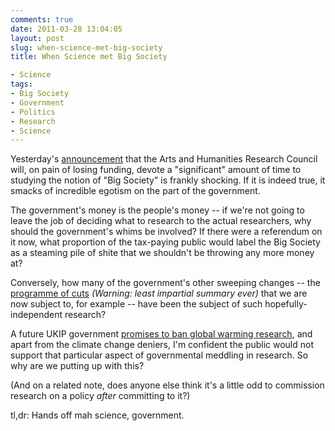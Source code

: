 ```yaml
---
comments: true
date: 2011-03-28 13:04:05
layout: post
slug: when-science-met-big-society
title: When Science met Big Society

- Science
tags:
- Big Society
- Government
- Politics
- Research
- Science
---
```


Yesterday's [announcement](http://www.guardian.co.uk/education/2011/mar/27/academic-study-big-society) that the Arts and Humanities Research Council will, on pain of losing funding, devote a "significant" amount of time to studying the notion of "Big Society" is frankly shocking. If it is indeed true, it smacks of incredible egotism on the part of the government.

The government's money is the people's money -- if we're not going to leave the job of deciding what to research to the actual researchers, why should the government's whims be involved? If there were a referendum on it now, what proportion of the tax-paying public would label the Big Society as a steaming pile of shite that we shouldn't be throwing any more money at?

Conversely, how many of the government's other sweeping changes -- the [programme of cuts](http://ukuncut.org.uk/about/cuts) _(Warning: least impartial summary ever)_ that we are now subject to, for example -- have been the subject of such hopefully-independent research?

A future UKIP government [promises to ban global warming research](http://www.guardian.co.uk/science/2010/apr/27/ukip-science-policy-general-election), and apart from the climate change deniers, I'm confident the public would not support that particular aspect of governmental meddling in research. So why are we putting up with this?

(And on a related note, does anyone else think it's a little odd to commission research on a policy _after_ committing to it?)

tl,dr: Hands off mah science, government.
